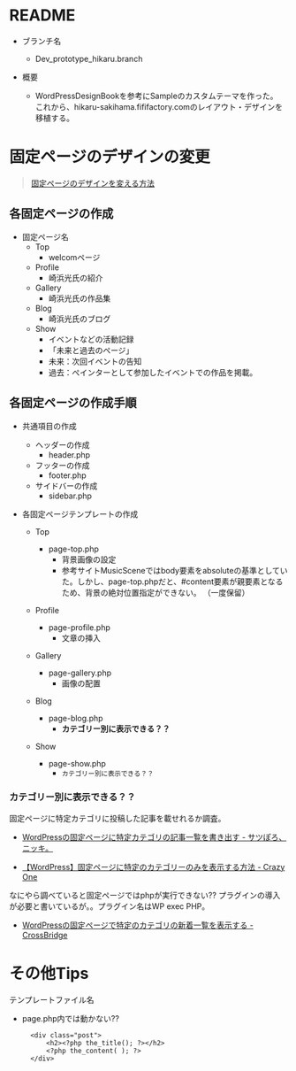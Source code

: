 # README

 - ブランチ名

	 - Dev_prototype_hikaru.branch

 - 概要

	 - WordPressDesignBookを参考にSampleのカスタムテーマを作った。  
	 これから、hikaru-sakihama.fififactory.comのレイアウト・デザインを移植する。

# 固定ページのデザインの変更
>[固定ページのデザインを変える方法](http://blog.livegoods.net/archives/%E5%9B%BA%E5%AE%9A%E3%83%9A%E3%83%BC%E3%82%B8%E3%81%AE%E3%83%87%E3%82%B6%E3%82%A4%E3%83%B3%E3%82%92%E5%A4%89%E3%81%88%E3%82%8B%E6%96%B9%E6%B3%95/)

## 各固定ページの作成
 - 固定ページ名
 	 - Top
 	 	 - welcomページ
 	 - Profile
 	 	 - 崎浜光氏の紹介
 	 - Gallery
 	 	 - 崎浜光氏の作品集
 	 - Blog
 	 	 - 崎浜光氏のブログ
 	 - Show
 	 	 - イベントなどの活動記録
 	 	 - 「未来と過去のページ」
 	 	 - 未来：次回イベントの告知
		 - 過去：ぺインターとして参加したイベントでの作品を掲載。

## 各固定ページの作成手順
 - 共通項目の作成
	 - ヘッダーの作成
	 	 - header.php
	 - フッターの作成
	 	 - footer.php
	 - サイドバーの作成
	 	 - sidebar.php  
  
 - 各固定ページテンプレートの作成			
 	- Top
 		 - page-top.php
 		 	 - 背景画像の設定
 		 	 - 参考サイトMusicSceneではbody要素をabsoluteの基準としていた。しかし、page-top.phpだと、#content要素が親要素となるため、背景の絶対位置指定ができない。
 		 	 （一度保留）
 	- Profile
 		 - page-profile.php
 		 	 - 文章の挿入

 	- Gallery
 		 - page-gallery.php
 		 	 - 画像の配置
 	- Blog
 		 - page-blog.php
 		 	 - **カテゴリー別に表示できる？？**
 	- Show
 		 - page-show.php
 		 	 - `カテゴリー別に表示できる？？`


### カテゴリー別に表示できる？？
固定ページに特定カテゴリに投稿した記事を載せれるか調査。

 - [WordPressの固定ページに特定カテゴリの記事一覧を書き出す - サツぽろ、ニッキ。](http://1day.sorezore.net/2011/11/24/13732/)

 - [【WordPress】固定ページに特定のカテゴリーのみを表示する方法 - Crazy One](http://gladdesign.net/2011/12/03/wordpress-page-category-specification/)


なにやら調べていると固定ページではphpが実行できない??
プラグインの導入が必要と書いているが。。プラグイン名はWP exec PHP。
   
 - [WordPressの固定ページで特定のカテゴリの新着一覧を表示する - CrossBridge](http://www.crossbridge.biz/show-list-at-fixed-page)


# その他Tips
<!-- テンプレートファイルの表示 -->
<p class="debug-template">テンプレートファイル名<?php global $template; echo $template; ?></p>

- page.php内では動かない??
	<!-- カスタムテンプレートのcontent.phpを呼び出すループ -->
	<?php the_content(); ?>
	<?php if(have_posts()): while(have_posts()): the_post();?>
		<div class="post">
			<h2><?php the_title(); ?></h2>
			<?php the_content( ); ?>
		</div>
	<?php endwhile; endif; ?>


